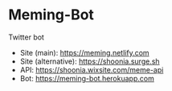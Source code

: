# Meming-Bot

Twitter bot

* Site (main): https://meming.netlify.com
* Site (alternative): https://shoonia.surge.sh
* API: https://shoonia.wixsite.com/meme-api
* Bot: https://meming-bot.herokuapp.com
